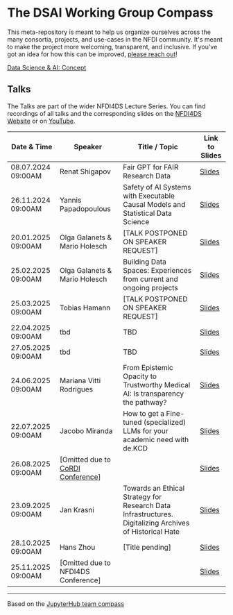 # The DSAI Working Group Compass
This meta-repository is meant to help us organize ourselves across the many consortia, projects, and use-cases in the NFDI community. It's meant to make the project more welcoming, transparent, and inclusive. If you've got an idea for how this can be improved, [please reach out](https://github.com/DSAI-WG/team-compass/issues/new/choose)!

[Data Science & AI: Concept](https://zenodo.org/record/6498197#.ZBHliC8w2Lc)

## Talks

The Talks are part of the wider NFDI4DS Lecture Series. You can find
recordings of all talks and the corresponding slides on the [NFDI4DS Website](https://www.nfdi4datascience.de/community/lecture-series/) or on [YouTube](https://www.youtube.com/@nfdi4ds).

  
| Date & Time          | Speaker                      | Title / Topic                                                                                            | Link to Slides |
|----------------------|------------------------------|----------------------------------------------------------------------------------------------------------|----------------|
| 08.07.2024 09:00AM   | Renat Shigapov               | Fair GPT for FAIR Research Data                                                                          | [Slides](https://zenodo.org/records/10664554)    |
| 26.11.2024 09:00AM   | Yannis Papadopoulous         | Safety of AI Systems with Executable Causal Models and Statistical Data Science                          | [Slides](https://doi.org/10.5281/zenodo.14223981)    |
| 20.01.2025 09:00AM   | Olga Galanets & Mario Holesch| [TALK POSTPONED ON SPEAKER REQUEST]                                                                      | [Slides](#)    |
| 25.02.2025 09:00AM   | Olga Galanets & Mario Holesch| Building Data Spaces: Experiences from current and ongoing projects                                      | [Slides](https://zenodo.org/records/14906914)    |
| 25.03.2025 09:00AM   | Tobias Hamann                | [TALK POSTPONED ON SPEAKER REQUEST]                                                                      | [Slides](#)    |
| 22.04.2025 09:00AM   | tbd                          | TBD                                                                                                      | [Slides](#)    |
| 27.05.2025 09:00AM   | tbd                          | TBD                                                                                                      | [Slides](#)    |
| 24.06.2025 09:00AM   | Mariana Vitti Rodrigues      | From Epistemic Opacity to Trustworthy Medical AI: Is transparency the pathway?                           | [Slides](#)    |
| 22.07.2025 09:00AM   | Jacobo Miranda               | How to get a Fine-tuned (specialized) LLMs for your academic need with de.KCD                            | [Slides](#)    |
| 26.08.2025 09:00AM   | [Omitted due to [CoRDI Conference](https://www.nfdi.de/cordi-2025/?lang=en)]                                              |             | [Slides](#)    |
| 23.09.2025 09:00AM   | Jan Krasni                   | Towards an Ethical Strategy for Research Data Infrastructures. Digitalizing Archives of Historical Hate  | [Slides](#)    |
| 28.10.2025 09:00AM   | Hans Zhou                    | [Title pending]                                                                                          | [Slides](#)    |
| 25.11.2025 09:00AM   | [Omitted due to NFDI4DS Conference]                          |                                                                          | [Slides](#)    |

---
Based on the [JupyterHub team compass](https://github.com/jupyterhub/team-compass)
